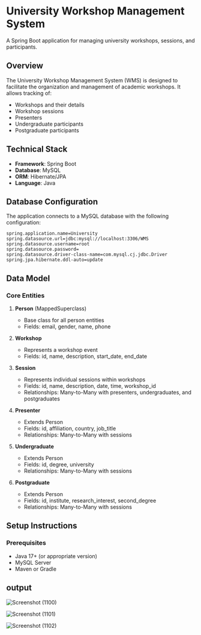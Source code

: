 # University Workshop Management System

A Spring Boot application for managing university workshops, sessions, and participants.

## Overview

The University Workshop Management System (WMS) is designed to facilitate the organization and management of academic workshops. It allows tracking of:

- Workshops and their details
- Workshop sessions
- Presenters
- Undergraduate participants
- Postgraduate participants

## Technical Stack

- **Framework**: Spring Boot
- **Database**: MySQL
- **ORM**: Hibernate/JPA
- **Language**: Java

## Database Configuration

The application connects to a MySQL database with the following configuration:

```properties
spring.application.name=University
spring.datasource.url=jdbc:mysql://localhost:3306/WMS
spring.datasource.username=root
spring.datasource.password=
spring.datasource.driver-class-name=com.mysql.cj.jdbc.Driver
spring.jpa.hibernate.ddl-auto=update
```

## Data Model

### Core Entities

1. **Person** (MappedSuperclass)
   - Base class for all person entities
   - Fields: email, gender, name, phone

2. **Workshop**
   - Represents a workshop event
   - Fields: id, name, description, start_date, end_date

3. **Session**
   - Represents individual sessions within workshops
   - Fields: id, name, description, date, time, workshop_id
   - Relationships: Many-to-Many with presenters, undergraduates, and postgraduates

4. **Presenter**
   - Extends Person
   - Fields: id, affiliation, country, job_title
   - Relationships: Many-to-Many with sessions

5. **Undergraduate**
   - Extends Person
   - Fields: id, degree, university
   - Relationships: Many-to-Many with sessions

6. **Postgraduate**
   - Extends Person
   - Fields: id, institute, research_interest, second_degree
   - Relationships: Many-to-Many with sessions

## Setup Instructions

### Prerequisites

- Java 17+ (or appropriate version)
- MySQL Server
- Maven or Gradle

  

## output

![Screenshot (1100)](https://github.com/user-attachments/assets/c070b3e4-c0b7-4365-b2ee-51c3f23ed453)


![Screenshot (1101)](https://github.com/user-attachments/assets/a58a1e7d-710b-4e0c-8007-55e45b1727d8)

![Screenshot (1102)](https://github.com/user-attachments/assets/91b1b8d2-50a6-4024-8663-014aa36b6153)
